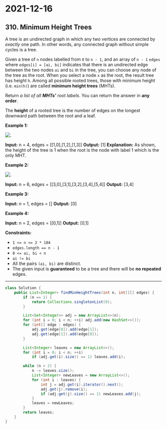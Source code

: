 # 2021-12-16

## 310. Minimum Height Trees

A tree is an undirected graph in which any two vertices are connected by _exactly_ one path. In other words, any connected graph without simple cycles is a tree.

Given a tree of `n` nodes labelled from `0` to `n - 1`, and an array of `n - 1` `edges` where `edges[i] = [ai, bi]` indicates that there is an undirected edge between the two nodes `ai` and `bi` in the tree, you can choose any node of the tree as the root. When you select a node `x` as the root, the result tree has height `h`. Among all possible rooted trees, those with minimum height (i.e. `min(h)`) are called **minimum height trees** (MHTs).

Return _a list of all **MHTs'** root labels_. You can return the answer in **any order**.

The **height** of a rooted tree is the number of edges on the longest downward path between the root and a leaf.

**Example 1:**

![.](https://assets.leetcode.com/uploads/2020/09/01/e1.jpg)

**Input:** n = 4, edges = \[\[1,0\],\[1,2\],\[1,3\]\]
**Output:** \[1\]
**Explanation:** As shown, the height of the tree is 1 when the root is the node with label 1 which is the only MHT.

**Example 2:**

![.](https://assets.leetcode.com/uploads/2020/09/01/e2.jpg)

**Input:** n = 6, edges = \[\[3,0\],\[3,1\],\[3,2\],\[3,4\],\[5,4\]\]
**Output:** \[3,4\]

**Example 3:**

**Input:** n = 1, edges = \[\]
**Output:** \[0\]

**Example 4:**

**Input:** n = 2, edges = \[\[0,1\]\]
**Output:** \[0,1\]

**Constraints:**

- `1 <= n <= 2 * 104`
- `edges.length == n - 1`
- `0 <= ai, bi < n`
- `ai != bi`
- All the pairs `(ai, bi)` are distinct.
- The given input is **guaranteed** to be a tree and there will be **no repeated** edges.

---

```java
class Solution {
    public List<Integer> findMinHeightTrees(int n, int[][] edges) {
        if (n == 1) {
            return Collections.singletonList(0);
        }

        List<Set<Integer>> adj = new ArrayList<>(n);
        for (int i = 0; i < n; ++i) adj.add(new HashSet<>());
        for (int[] edge : edges) {
            adj.get(edge[0]).add(edge[1]);
            adj.get(edge[1]).add(edge[0]);
        }

        List<Integer> leaves = new ArrayList<>();
        for (int i = 0; i < n; ++i)
            if (adj.get(i).size() == 1) leaves.add(i);

        while (n > 2) {
            n -= leaves.size();
            List<Integer> newLeaves = new ArrayList<>();
            for (int i : leaves) {
                int j = adj.get(i).iterator().next();
                adj.get(j).remove(i);
                if (adj.get(j).size() == 1) newLeaves.add(j);
            }
            leaves = newLeaves;
        }
        return leaves;
    }
}
```
